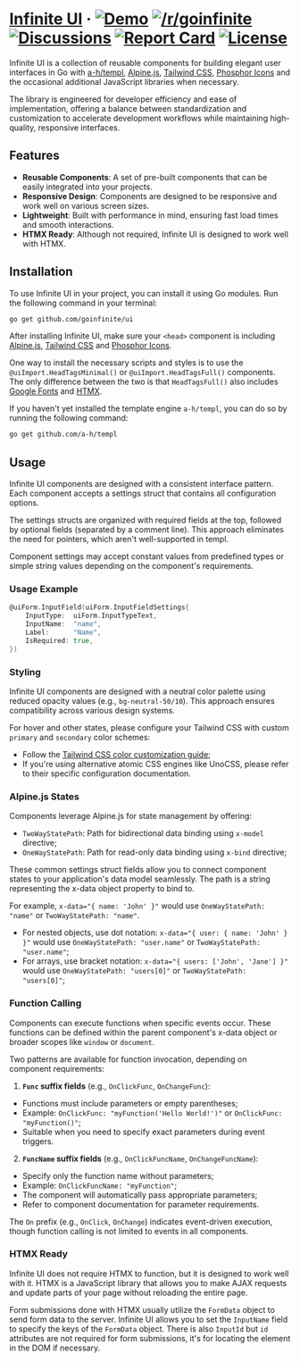 # [Infinite UI](https://github.com/goinfinite/ui) &middot; [![Demo](https://img.shields.io/badge/demo-233876)](https://ui.demo.goinfinite.net/) [![/r/goinfinite](https://img.shields.io/badge/%2Fr%2Fgoinfinite-FF4500?logo=reddit&logoColor=ffffff)](https://www.reddit.com/r/goinfinite/) [![Discussions](https://img.shields.io/badge/discussions-751A3D?logo=github)](https://github.com/orgs/goinfinite/discussions) [![Report Card](https://img.shields.io/badge/report-A%2B-brightgreen)](https://goreportcard.com/report/github.com/goinfinite/ui) [![License](https://img.shields.io/badge/license-MIT-teal.svg)](https://github.com/goinfinite/ui/blob/main/LICENSE.md)

Infinite UI is a collection of reusable components for building elegant user interfaces in Go with [a-h/templ](https://github.com/a-h/templ), [Alpine.js](https://github.com/alpinejs/alpine), [Tailwind CSS](https://github.com/tailwindlabs/tailwindcss), [Phosphor Icons](https://phosphoricons.com/) and the occasional additional JavaScript libraries when necessary.

The library is engineered for developer efficiency and ease of implementation, offering a balance between standardization and customization to accelerate development workflows while maintaining high-quality, responsive interfaces.

## Features

- **Reusable Components**: A set of pre-built components that can be easily integrated into your projects.
- **Responsive Design**: Components are designed to be responsive and work well on various screen sizes.
- **Lightweight**: Built with performance in mind, ensuring fast load times and smooth interactions.
- **HTMX Ready**: Although not required, Infinite UI is designed to work well with HTMX.

## Installation

To use Infinite UI in your project, you can install it using Go modules. Run the following command in your terminal:

```bash
go get github.com/goinfinite/ui
```

After installing Infinite UI, make sure your `<head>` component is including [Alpine.js](https://alpinejs.dev/essentials/installation), [Tailwind CSS](https://unocss.dev/integrations/runtime) and [Phosphor Icons](https://github.com/phosphor-icons/homepage?tab=readme-ov-file#vanilla-web).

One way to install the necessary scripts and styles is to use the `@uiImport.HeadTagsMinimal()` or `@uiImport.HeadTagsFull()` components. The only difference between the two is that `HeadTagsFull()` also includes [Google Fonts](https://fonts.google.com/) and [HTMX](https://htmx.org/).

If you haven't yet installed the template engine `a-h/templ`, you can do so by running the following command:

```bash
go get github.com/a-h/templ
```

## Usage

Infinite UI components are designed with a consistent interface pattern. Each component accepts a settings struct that contains all configuration options.

The settings structs are organized with required fields at the top, followed by optional fields (separated by a comment line). This approach eliminates the need for pointers, which aren't well-supported in templ.

Component settings may accept constant values from predefined types or simple string values depending on the component's requirements.

### Usage Example

```go
@uiForm.InputField(uiForm.InputFieldSettings{
    InputType:  uiForm.InputTypeText,
    InputName:  "name",
    Label:      "Name",
    IsRequired: true,
})
```

### Styling

Infinite UI components are designed with a neutral color palette using reduced opacity values (e.g., `bg-neutral-50/10`). This approach ensures compatibility across various design systems.

For hover and other states, please configure your Tailwind CSS with custom `primary` and `secondary` color schemes:

- Follow the [Tailwind CSS color customization guide](https://tailwindcss.com/docs/colors#customizing-your-colors);
- If you're using alternative atomic CSS engines like UnoCSS, please refer to their specific configuration documentation.

### Alpine.js States

Components leverage Alpine.js for state management by offering:

- `TwoWayStatePath`: Path for bidirectional data binding using `x-model` directive;
- `OneWayStatePath`: Path for read-only data binding using `x-bind` directive;

These common settings struct fields allow you to connect component states to your application's data model seamlessly. The path is a string representing the x-data object property to bind to.

For example, `x-data="{ name: 'John' }"` would use `OneWayStatePath: "name"` or `TwoWayStatePath: "name"`.

- For nested objects, use dot notation: `x-data="{ user: { name: 'John' } }"` would use `OneWayStatePath: "user.name"` or `TwoWayStatePath: "user.name"`;
- For arrays, use bracket notation: `x-data="{ users: ['John', 'Jane'] }"` would use `OneWayStatePath: "users[0]"` or `TwoWayStatePath: "users[0]"`;

### Function Calling

Components can execute functions when specific events occur. These functions can be defined within the parent component's x-data object or broader scopes like `window` or `document`.

Two patterns are available for function invocation, depending on component requirements:

1. **`Func` suffix fields** (e.g., `OnClickFunc`, `OnChangeFunc`):

- Functions must include parameters or empty parentheses;
- Example: `OnClickFunc: "myFunction('Hello World!')"` or `OnClickFunc: "myFunction()"`;
- Suitable when you need to specify exact parameters during event triggers.

2. **`FuncName` suffix fields** (e.g., `OnClickFuncName`, `OnChangeFuncName`):

- Specify only the function name without parameters;
- Example: `OnClickFuncName: "myFunction"`;
- The component will automatically pass appropriate parameters;
- Refer to component documentation for parameter requirements.

The `On` prefix (e.g., `OnClick`, `OnChange`) indicates event-driven execution, though function calling is not limited to events in all components.

### HTMX Ready

Infinite UI does not require HTMX to function, but it is designed to work well with it. HTMX is a JavaScript library that allows you to make AJAX requests and update parts of your page without reloading the entire page.

Form submissions done with HTMX usually utilize the `FormData` object to send form data to the server. Infinite UI allows you to set the `InputName` field to specify the keys of the `FormData` object. There is also `InputId` but `id` attributes are not required for form submissions, it's for locating the element in the DOM if necessary.
